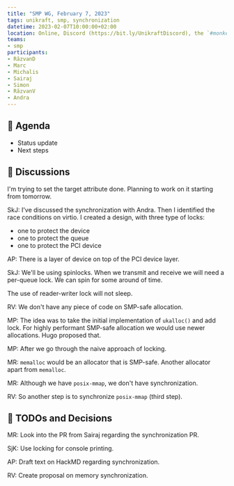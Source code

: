 ```yaml
---
title: "SMP WG, February 7, 2023"
tags: unikraft, smp, synchronization
datetime: 2023-02-07T10:00:00+02:00
location: Online, Discord (https://bit.ly/UnikraftDiscord), the `#monkey-business` voice channel
teams:
- smp
participants:
- RăzvanD
- Marc
- Michalis
- Sairaj
- Simon
- RăzvanV
- Andra
---
```


## :dart: Agenda

- Status update
- Next steps

## :closed_book: Discussions

I'm trying to set the target attribute done.
Planning to work on it starting from tomorrow.

SkJ: I've discussed the synchronization with Andra.
Then I identified the race conditions on virtio.
I created a design, with three type of locks:
* one to protect the device
* one to protect the queue
* one to protect the PCI device

AP: There is a layer of device on top of the PCI device layer.

SkJ: We'll be using spinlocks.
When we transmit and receive we will need a per-queue lock.
We can spin for some around of time.

The use of reader-writer lock will not sleep.

RV: We don't have any piece of code on SMP-safe allocation.

MP: The idea was to take the initial implementation of `ukalloc()` and add lock.
For highly performant SMP-safe allocation we would use newer allocations.
Hugo proposed that.

MP: After we go through the naive approach of locking.

MR: `memalloc` would be an allocator that is SMP-safe.
Another allocator apart from `memalloc`.

MR: Although we have `posix-mmap`, we don't have synchronization.

RV: So another step is to synchronize `posix-mmap` (third step).

## :wrench: TODOs and Decisions

MR: Look into the PR from Sairaj regarding the synchronization PR.

SjK: Use locking for console printing.

AP: Draft text on HackMD regarding synchronization.

RV: Create proposal on memory synchronization.

